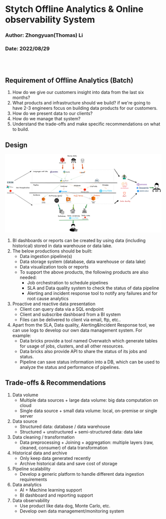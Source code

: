 # Stytch Offline Analytics & Online observability System

### Author: Zhongyuan(Thomas) Li
### Date: 2022/08/29
<br><br/>

## Requirement of Offline Analytics (Batch)
1. How do we give our customers insight into data from the last six months?
2. What products and infrastructure should we build? if we're going to have 2-3 engineers focus on building data products for our customers.
3. How do we present data to our clients?
4. How do we manage that system?
5. Understand the trade-offs and make specific recommendations on what to build.


## Design

![Screenshot](OfflineAnalytics.png)

1. BI dashboards or reports can be created by using data (including historical) stored in data warehouse or data lake.
2. The below productions should be built:
   - Data ingestion pipeline(s)
   - Data storage system (database, data warehouse or data lake)
   - Data visualization tools or reports
   - To support the above products, the following products are also needed:
     - Job orchestration to schedule pipelines
     - SLA and Data quality system to check the status of data pipeline
     - Alerting and incident response tool to notify any failures and for root cause analytics
3. Proactive and reactive data presentation
   - Client can query data via a SQL endpoint
   - Client and subscribe dashboard from a BI system
   - Files can be delivered to client via email, ftp, etc..
4. Apart from the SLA, Data quality, Alerting&Incident Response tool, we can use logs to develop our own data management system. For example:
   - Data bricks provide a tool named Overwatch which generate tables for usage of jobs, clusters, and all other resources.
   - Data bricks also provide API to share the status of its jobs and status.
   - Pipeline can save status information into a DB, which can be used to analyze the status and performance of pipelines.

## Trade-offs & Recommendations 
1. Data volume
    - Multiple data sources + large data volume: big data computation on cloud
    - Single data source + small data volume: local, on-premise or single server
2. Data source
   - Structured data: database / data warehouse
   - Structured + unstructured + semi-structured data: data lake
3. Data cleaning / transformation
   - Data preprocessing + Joining + aggregation: multiple layers (raw, cleaned, consumer) of data transformation
4. Historical data and archive
   - Only keep data generated recently
   - Archive historical data and save cost of storage
5. Pipeline scalability
   - Develop a generic platform to handle different data ingestion requirements
6. Data analytics 
    - AI + Machine learning support
    - BI dashboard and reporting support
7. Data observability
   - Use product like data dog, Monte Carlo, etc.
   - Develop own data management/monitoring system